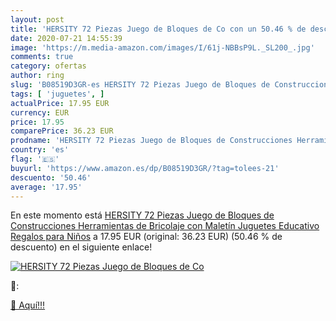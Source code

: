 ```yaml
---
layout: post
title: 'HERSITY 72 Piezas Juego de Bloques de Co con un 50.46 % de descuento'
date: 2020-07-21 14:55:39
image: 'https://m.media-amazon.com/images/I/61j-NBBsP9L._SL200_.jpg'
comments: true
category: ofertas
author: ring
slug: 'B08519D3GR-es HERSITY 72 Piezas Juego de Bloques de Construcciones...'
tags: [ 'juguetes', ]
actualPrice: 17.95 EUR
currency: EUR
price: 17.95
comparePrice: 36.23 EUR
prodname: 'HERSITY 72 Piezas Juego de Bloques de Construcciones Herramientas de Bricolaje con Maletín Juguetes Educativo Regalos para Niños'
country: 'es'
flag: '🇪🇸'
buyurl: 'https://www.amazon.es/dp/B08519D3GR/?tag=tolees-21'
descuento: '50.46'
average: '17.95'
---
```


En este momento está [HERSITY 72 Piezas Juego de Bloques de Construcciones Herramientas de Bricolaje con Maletín Juguetes Educativo Regalos para Niños](https://www.amazon.es/dp/B08519D3GR/?tag=tolees-21) a 17.95 EUR (original: 36.23 EUR) (50.46 %  de descuento) en el siguiente enlace!

[![HERSITY 72 Piezas Juego de Bloques de Co](https://m.media-amazon.com/images/I/61j-NBBsP9L._SL200_.jpg)](https://www.amazon.es/dp/B08519D3GR/?tag=tolees-21)

🔎:


[🛒 Aquí!!!](https://www.amazon.es/dp/B08519D3GR/?tag=tolees-21)
